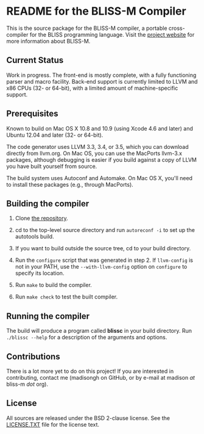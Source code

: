 README for the BLISS-M Compiler
===============================

This is the source package for the BLISS-M compiler, a portable
cross-compiler for the BLISS programming language.
Visit the [project website](http://madisongh.github.io/blissc)
for more information about BLISS-M.

Current Status
--------------

Work in progress.   The front-end is mostly complete, with a fully
functioning parser and macro facility.  Back-end support is currently
limited to LLVM and x86 CPUs (32- or 64-bit), with a limited amount
of machine-specific support.

Prerequisites
-------------

Known to build on Mac OS X 10.8 and 10.9 (using Xcode 4.6 and later)
and Ubuntu 12.04 and later (32- or 64-bit).

The code generator uses LLVM 3.3, 3.4, or 3.5, which you can download
directly from llvm.org.  On Mac OS, you can use the MacPorts llvm-3.x
packages, although debugging is easier if you build against a copy of
LLVM you have built yourself from source.

The build system uses Autoconf and Automake.  On Mac OS X, you'll
need to install these packages (e.g., through MacPorts).

Building the compiler
---------------------

1. Clone [the repository](https://github.com/madisongh/blissc.git).

2. cd to the top-level source directory and run `autoreconf -i`
   to set up the autotools build.

3. If you want to build outside the source tree, cd to your
   build directory.

4. Run the `configure` script that was generated in step 2.  If
   `llvm-config` is not in your PATH, use the `--with-llvm-config`
   option on `configure` to specify its location.

5. Run `make` to build the compiler.

6. Run `make check` to test the built compiler.


Running the compiler
--------------------

The build will produce a program called **blissc** in your build
directory.  Run `./blissc --help` for a description of the arguments
and options.


Contributions
-------------

There is a lot more yet to do on this project!  If you are interested
in contributing, contact me (madisongh on GitHub, or by e-mail at
madison _at_ bliss-m _dot_ org).

License
-------
All sources are released under the BSD 2-clause license.  See the
[LICENSE.TXT](https://github.com/madisongh/blissc/blob/master/LICENSE.TXT)
file for the license text.
